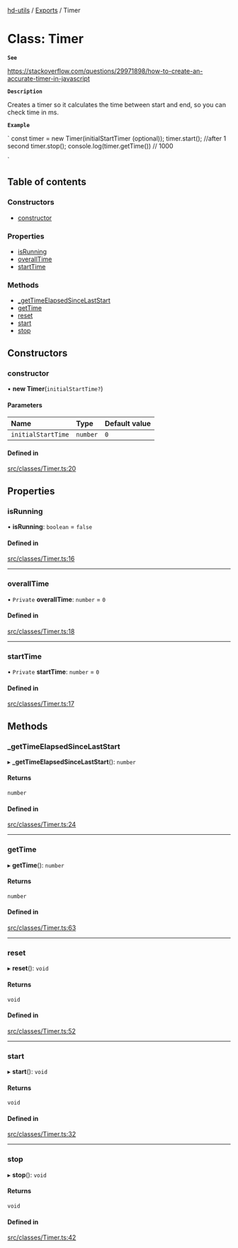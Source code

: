 [hd-utils](../README.md) / [Exports](../modules.md) / Timer

# Class: Timer

**`See`**

https://stackoverflow.com/questions/29971898/how-to-create-an-accurate-timer-in-javascript

**`Description`**

Creates a timer so it calculates the time between start and end, so you can
check time in ms.

**`Example`**

`
const timer = new Timer(initialStartTimer (optional));
timer.start();
//after 1 second
timer.stop();
console.log(timer.getTime()) // 1000

`

## Table of contents

### Constructors

- [constructor](Timer.md#constructor)

### Properties

- [isRunning](Timer.md#isrunning)
- [overallTime](Timer.md#overalltime)
- [startTime](Timer.md#starttime)

### Methods

- [\_getTimeElapsedSinceLastStart](Timer.md#_gettimeelapsedsincelaststart)
- [getTime](Timer.md#gettime)
- [reset](Timer.md#reset)
- [start](Timer.md#start)
- [stop](Timer.md#stop)

## Constructors

### constructor

• **new Timer**(`initialStartTime?`)

#### Parameters

| Name | Type | Default value |
| :------ | :------ | :------ |
| `initialStartTime` | `number` | `0` |

#### Defined in

[src/classes/Timer.ts:20](https://github.com/AhmadHddad/h-utils/blob/be8a6eb/src/classes/Timer.ts#L20)

## Properties

### isRunning

• **isRunning**: `boolean` = `false`

#### Defined in

[src/classes/Timer.ts:16](https://github.com/AhmadHddad/h-utils/blob/be8a6eb/src/classes/Timer.ts#L16)

___

### overallTime

• `Private` **overallTime**: `number` = `0`

#### Defined in

[src/classes/Timer.ts:18](https://github.com/AhmadHddad/h-utils/blob/be8a6eb/src/classes/Timer.ts#L18)

___

### startTime

• `Private` **startTime**: `number` = `0`

#### Defined in

[src/classes/Timer.ts:17](https://github.com/AhmadHddad/h-utils/blob/be8a6eb/src/classes/Timer.ts#L17)

## Methods

### \_getTimeElapsedSinceLastStart

▸ **_getTimeElapsedSinceLastStart**(): `number`

#### Returns

`number`

#### Defined in

[src/classes/Timer.ts:24](https://github.com/AhmadHddad/h-utils/blob/be8a6eb/src/classes/Timer.ts#L24)

___

### getTime

▸ **getTime**(): `number`

#### Returns

`number`

#### Defined in

[src/classes/Timer.ts:63](https://github.com/AhmadHddad/h-utils/blob/be8a6eb/src/classes/Timer.ts#L63)

___

### reset

▸ **reset**(): `void`

#### Returns

`void`

#### Defined in

[src/classes/Timer.ts:52](https://github.com/AhmadHddad/h-utils/blob/be8a6eb/src/classes/Timer.ts#L52)

___

### start

▸ **start**(): `void`

#### Returns

`void`

#### Defined in

[src/classes/Timer.ts:32](https://github.com/AhmadHddad/h-utils/blob/be8a6eb/src/classes/Timer.ts#L32)

___

### stop

▸ **stop**(): `void`

#### Returns

`void`

#### Defined in

[src/classes/Timer.ts:42](https://github.com/AhmadHddad/h-utils/blob/be8a6eb/src/classes/Timer.ts#L42)
